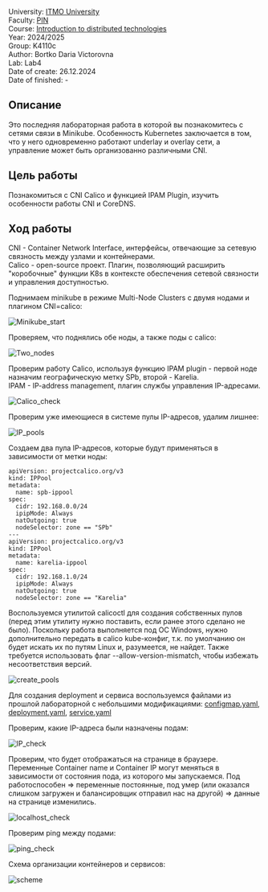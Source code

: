University: [ITMO University](https://itmo.ru/ru/)  
Faculty: [PIN](https://fict.itmo.ru)  
Course: [Introduction to distributed technologies](https://github.com/itmo-ict-faculty/introduction-to-distributed-technologies)  
Year: 2024/2025  
Group: K4110c  
Author: Bortko Daria Victorovna  
Lab: Lab4  
Date of create: 26.12.2024  
Date of finished: -  

## Описание   
Это последняя лабораторная работа в которой вы познакомитесь с сетями связи в Minikube. Особенность Kubernetes заключается в том, что у него одновременно работают underlay и overlay сети, а управление может быть организованно различными CNI.  

## Цель работы  
Познакомиться с CNI Calico и функцией IPAM Plugin, изучить особенности работы CNI и CoreDNS.    

## Ход работы  

CNI - Container Network Interface, интерфейсы, отвечающие за сетевую связность между узлами и контейнерами.  
Calico - open-source проект. Плагин, позволяющий расширить "коробочные" функции K8s в контексте обеспечения сетевой связности и управления доступностью.

Поднимаем minikube в режиме Multi-Node Clusters с двумя нодами и плагином CNI=calico:  

![Minikube_start]('./img/start.jpg') 

Проверяем, что поднялись обе ноды, а также поды с calico:  

![Two_nodes]('./img/nodes.jpg')  

Проверим работу Calico, используя функцию IPAM plugin - первой ноде назначим географическую метку SPb, второй - Karelia.  
IPAM - IP-address management, плагин службы управления IP-адресами.

![Calico_check]('./img/calico_check.jpg')  

Проверим уже имеющиеся в системе пулы IP-адресов, удалим лишнее:

![IP_pools]('./img/ip_pools.jpg') 

Создаем два пула IP-адресов, которые будут применяться в зависимости от метки ноды:

```
apiVersion: projectcalico.org/v3
kind: IPPool
metadata:
  name: spb-ippool
spec:
  cidr: 192.168.0.0/24
  ipipMode: Always
  natOutgoing: true
  nodeSelector: zone == "SPb"
---
apiVersion: projectcalico.org/v3
kind: IPPool
metadata:
  name: karelia-ippool
spec:
  cidr: 192.168.1.0/24
  ipipMode: Always
  natOutgoing: true
  nodeSelector: zone == "Karelia"
```

Воспользуемся утилитой calicoctl для создания собственных пулов (перед этим утилиту нужно поставить, если ранее этого сделано не было). Поскольку работа выполняется под ОС Windows, нужно дополнительно передать в calico kube-конфиг, т.к. по умолчанию он будет искать их по путям Linux и, разумеется, не найдет. Также требуется использовать флаг  --allow-version-mismatch, чтобы избежать несоответствия версий.

![create_pools]('./img/create_pools.jpg') 

Для создания deployment и сервиса воспользуемся файлами из прошлой лабораторной с небольшими модификациями: [configmap.yaml]('./yaml/configmap.yaml'), [deployment.yaml]('./yaml/deployment.yaml'), [service.yaml]('./yaml/service.yaml')

Проверим, какие IP-адреса были назначены подам:

![IP_check]('./img/ip_check.jpg')  

Проверим, что будет отображаться на странице в браузере. Переменные Container name и Container IP могут меняться в зависимости от состояния пода, из которого мы запускаемся. Под работоспособен => переменные постоянные, под умер (или оказался слишком загружен и балансировщик отправил нас на другой) => данные на странице изменились.

![localhost_check]('./img/localhost.jpg')  

Проверим ping между подами:

![ping_check]('./img/ping.jpg')  

Схема организации контейнеров и сервисов:  

![scheme]('./img/scheme.jpg') 
